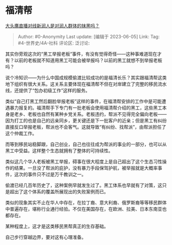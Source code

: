 # 福清帮
[大头鹰直播对线新润人是对润人群体的抹黑吗？](https://www.zhihu.com/question/602849667/answer/3060068698)

> Author: #0-Anonymity
> Last update: [编辑于 2023-06-05]
> Link:
> Tag: #4-世界史/4A-社科 
> 评论区:
> 泛讨论:

其实你旁观这次的“黑工举报老板“事件，有没有觉得奇怪——这种事难道现在才有？以前的老板就不知道用黑工可能会被举报吗？以前的黑工就想不到举报老板吗？

说个冷知识——为什么中国成规模偷渡比较成功的是福清长乐？其实跟福清帮这类地下组织有很大关系。这关系主要体现在福清帮不但在对岸建立了完整的移民流水线，还提供了“包办初级工作”这样的服务。

类似“自己打黑工然后翻脸举报老板”这样的事件，在福清帮安排的工作中是可能遭遇暴力报复的。福清帮手下专门有一批老板会使用福清帮介绍的黑工，这些黑工本身是老乡、老板也自然有某种乡党关系。老板违约，帮派不见得完全偏向老板——因为打工的也是自己的远亲同乡，更关键还是下一批客户的近亲；但是黑工有纠纷直接反口举报老板，帮派也不会客气。这就导致“有纠纷、找帮派”，由帮派担任了这个仲裁工作。

而等到移民站稳脚跟，自己创业，自己也往往成为帮派的事业的一部分，也可以从黑工中受益。这样整个生态就拥有了整体的可持续性。

类似这几个华人老板被黑工举报，碍事在很大程度上是自己超出了这个生态习性操作的结果。一旦没了帮派的庇护，没有暴力手段保驾护航，被举报就是大概率事件，这次的事件只不过是万千教训之一。

偷渡已经几百年历史了，这种案例早就发生过了。黑工体系也早就有了对策，这只是超出了这个体系的覆盖所展现出的失败案例而已。

类似的现象其实不止在华人中存在，在拉丁裔、意大利裔、俄罗斯裔等等移民群体中普遍存在，堪称行业通行经验。不仅在美国存在，在欧洲、拉美、日本东南亚也都存在。

某种程度上，这才是这类移民黑帮真正的生存基础。

自己步行穿越边界，要对这有心理准备。